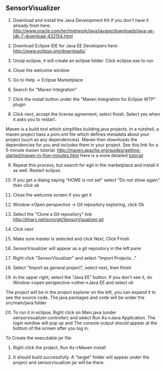 ## SensorVisualizer ##

1. Download and install the Java Development Kit if you don't have it already from here:
http://www.oracle.com/technetwork/java/javase/downloads/java-se-jdk-7-download-432154.html

2. Download Eclipse IDE for Java EE Developers here:
http://www.eclipse.org/downloads/

3. Unzip eclipse, it will create an eclipse folder.  Click eclipse.exe to run

4. Close the welcome window

5. Go to Help -> Eclipse Marketplace

6. Search for 	"Maven Integration"

7. Click the install button under the "Maven Integration for Eclipse WTP" plugin

8. Click next, accept the license agreement, select finish.  Select yes when it asks you to restart.

  Maven is a build tool which simplifies building java projects. In a nutshell, a maven project hass a pom.xml file which defines metadata about your project (such as any dependencies).  Maven then downloads the dependencies for you and includes them in your project.  See this link for a 5-minute maven tutorial:
  http://maven.apache.org/guides/getting-started/maven-in-five-minutes.html
  Here is a more detailed [tutorial](http://maven.apache.org/guides/getting-started/index.html)

9. Repeat this process, but search for egit in the marketplace and install it as well.  Restart eclipse.

10. If you get a dialog saying "HOME is not set" select "Do not show again" then click ok

11. Close the welcome screen if you get it

12. Window->Open perspective -> Git repository exploring, click Ok

13. Select the "Clone a Git repository" link
http://khary.net/scm/git/SensorVisualizer.git

14. Click next

15. Make sure master is selected and click Next, Click Finish

16. SensorVisualizer will appear as a git repository in the left pane

17. Right click "SensorVisualizer" and select "Import Projects..."

18. Select "Import as general project", select next, then finish

19. In the upper right, select the "Java EE" button.  If you don't see it, do Window->open perspective->other->Java EE and select ok

The project will be in the project explorer on the left, you can expand it to see the source code.  The java packages and code will be under the src/main/java folder

20. To run it in eclipse, Right click on Main.java (under sensorvisualizer.controller) and select Run As->Java Application.  The login window will pop up and The console output should appear at the bottom of the screen after you log in.

To Create the executable jar file:

1. Right click the project, Run As->Maven install

2. It should build successfully.  A "target" folder will appear under the project and sensorvisualizer.jar will be there.
